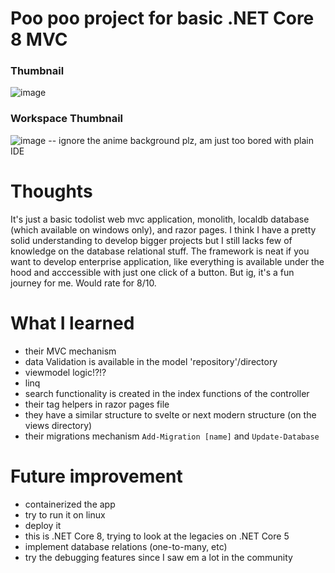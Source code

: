 # Poo poo project for basic .NET Core 8 MVC

### Thumbnail
![image](https://github.com/user-attachments/assets/3b7871e0-bfc8-44a9-abfd-d497c435e8d4)

### Workspace Thumbnail
![image](https://github.com/user-attachments/assets/201e047d-36c8-4dba-975a-aaabc989e663)
-- ignore the anime background plz, am just too bored with plain IDE

# Thoughts

It's just a basic todolist web mvc application, monolith, localdb database (which available on windows only), and razor pages. I think I have a pretty solid understanding to develop bigger projects but I still lacks few of knowledge on the database relational stuff. The framework is neat if you want to develop enterprise application, like everything is available under the hood and acccessible with just one click of a button. But ig, it's a fun journey for me. Would rate for 8/10.

# What I learned

- their MVC mechanism
- data Validation is available in the model 'repository'/directory
- viewmodel logic!?!?
- linq
- search functionality is created in the index functions of the controller
- their tag helpers in razor pages file
- they have a similar structure to svelte or next modern structure (on the views directory)
- their migrations mechanism `Add-Migration [name]` and `Update-Database`

# Future improvement

- containerized the app
- try to run it on linux
- deploy it
- this is .NET Core 8, trying to look at the legacies on .NET Core 5
- implement database relations (one-to-many, etc)
- try the debugging features since I saw em a lot in the community

